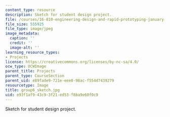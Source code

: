 ```yaml
---
content_type: resource
description: Sketch for student design project.
file: /courses/16-810-engineering-design-and-rapid-prototyping-january-iap-2005/e93f1af943c93f21ed53f8ba9e60f0c9_group6_sketch.jpg
file_size: 555925
file_type: image/jpeg
image_metadata:
  caption: ''
  credit: ''
  image-alt: ''
learning_resource_types:
- Projects
license: https://creativecommons.org/licenses/by-nc-sa/4.0/
ocw_type: OCWImage
parent_title: Projects
parent_type: CourseSection
parent_uid: e89fade9-721e-eee0-98ac-f554d7439279
resourcetype: Image
title: group6_sketch.jpg
uid: e93f1af9-43c9-3f21-ed53-f8ba9e60f0c9
---
```

Sketch for student design project.
